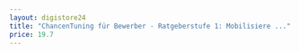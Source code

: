 ```yaml
---
layout: digistore24
title: "ChancenTuning für Bewerber - Ratgeberstufe 1: Mobilisiere ..."
price: 19.7
---
```

